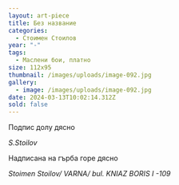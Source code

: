 ```yaml
---
layout: art-piece
title: Без название
categories:
  - Стоимен Стоилов
year: "-"
tags:
  - Маслени бои, платно
size: 112х95
thumbnail: /images/uploads/image-092.jpg
gallery:
  - image: /images/uploads/image-092.jpg
date: 2024-03-13T10:02:14.312Z
sold: false
---
```

Подпис долу  дясно

*S.Stoilov*

Надписана на гърба горе дясно

*Stoimen Stoilov/ VARNA/ bul. KNIAZ BORIS  I -109*
